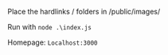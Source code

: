 Place the hardlinks / folders in /public/images/

Run with `node .\index.js`

Homepage: `Localhost:3000`